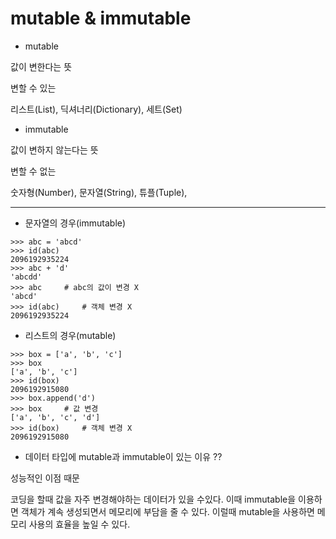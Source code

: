 # mutable & immutable



- mutable

값이 변한다는 뜻

변할 수 있는

리스트(List), 딕셔너리(Dictionary), 세트(Set)



- immutable

값이 변하지 않는다는 뜻

변할 수 없는

숫자형(Number), 문자열(String), 튜플(Tuple), 







-------------



- 문자열의 경우(immutable)

```
>>> abc = 'abcd'
>>> id(abc)
2096192935224
>>> abc + 'd'
'abcdd'
>>> abc		# abc의 값이 변경 X
'abcd'
>>> id(abc)		# 객체 변경 X
2096192935224
```



- 리스트의 경우(mutable)

````
>>> box = ['a', 'b', 'c']
>>> box
['a', 'b', 'c']
>>> id(box)
2096192915080
>>> box.append('d')
>>> box		# 값 변경
['a', 'b', 'c', 'd']
>>> id(box)		# 객체 변경 X
2096192915080
````



- 데이터 타입에 mutable과 immutable이 있는 이유 ??

성능적인 이점 때문

코딩을 할때 값을 자주 변경해야하는 데이터가 있을 수있다. 이때 immutable을 이용하면 객체가 계속 생성되면서 메모리에 부담을 줄 수 있다. 이럴때 mutable을 사용하면 메모리 사용의 효율을 높일 수 있다.




